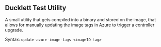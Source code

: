 ## Ducklett Test Utility

A small utility that gets compiled into a binary and stored on the image, that allows for manually updating the image tags in Azure to trigger a controller upgrade.

Syntax: `update-azure-image-tags <imageID tag>`